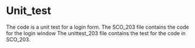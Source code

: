 # Unit_test
The code is a unit test for a login form.
The SCO_203 file contains the code for the login window
The unittest_203 file contains the test for the code in SCO_203.
